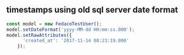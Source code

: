 ## timestamps using old sql server date format

```typescript
const model = new FedacoTestUser();
model.setDateFormat('yyyy-MM-dd HH:mm:ss.000');
model.setRawAttributes({
      'created_at': '2017-11-14 08:23:19.000'
    });
```